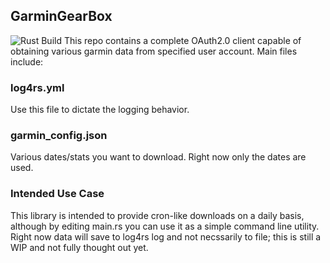 ## GarminGearBox
![Rust Build](https://github.com/poster515/Rust-Garmin/actions/workflows/rust.yml/badge.svg?branch=main)
This repo contains a complete OAuth2.0 client capable of obtaining various garmin data from specified user account. Main files include:

### log4rs.yml
Use this file to dictate the logging behavior.

### garmin_config.json
Various dates/stats you want to download. Right now only the dates are used.

### Intended Use Case
This library is intended to provide cron-like downloads on a daily basis, although by editing main.rs you can use it as a simple command line utility. Right now data will save to log4rs log and not necssarily to file; this is still a WIP and not fully thought out yet.
